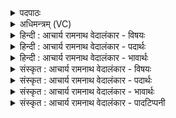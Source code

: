 <details><summary>पदपाठः</summary>

त꣡क्ष꣢꣯त्। य꣡दि꣢꣯। म꣡न꣢꣯सः। वे꣡न꣢꣯तः। वाक्। ज्ये꣡ष्ठ꣢꣯स्य। ध꣡र्म꣢꣯न्। द्यु꣣क्षोः꣢। द्यु꣣। क्षोः꣢। अ꣡नी꣢꣯के। आत्। ई꣣म्। आयन्। व꣡र꣢꣯म्। आ। वा꣣वशानाः꣢। जु꣡ष्ट꣢꣯म्। प꣡ति꣢꣯म्। क꣣ल꣡शे꣢। गा꣡वः꣢꣯। इ꣡न्दु꣢꣯म्। ५३७।
</details>

<details><summary>अधिमन्त्रम् (VC)</summary>

- पवमानः सोमः
- कर्णश्रुद्वासिष्ठः
- त्रिष्टुप्
- धैवतः
- पावमानं काण्डम्
</details>

<details><summary>हिन्दी : आचार्य रामनाथ वेदालंकार - विषयः</summary>

अगले मन्त्र में यह वर्णन है कि कब स्तोताजन जीवात्मा को परमात्मा में ले जाते हैं।
</details>

<details><summary>हिन्दी : आचार्य रामनाथ वेदालंकार - पदार्थः</summary>

पदार्थान्वयभाषाः -  (यदि) जब (वेनतः) कामना करनेवाले अर्थात् संकल्पवान् (मनसः) मन की (वाक्) संकल्परूप वाणी, स्तोता को (ज्येष्ठस्य) सबसे महान् परमात्मा के (धर्मन्) धर्म में अर्थात् गुण-समूह में, और (द्युक्षोः) दीप्ति के निवासक उस परमात्मा के (अनीके) समीप (तक्षत्) करती है, (आत्) उसके अनन्तर ही (आ वावशानाः) अतिशय पुनः-पुनः प्रीति करते हुए (गावः) स्तोता जन (ईम्) इस (वरम्) वरणीय वा श्रेष्ठ, (जुष्टम्) प्रिय (पतिम्) शरीर के पालनकर्ता अथवा स्वामी (इन्दुम्) तेजोमय अथवा चन्द्रतुल्य जीवात्मा को (कलशे) सोलह कलाओं से युक्त परमात्मा रूप द्रोणकलश में (आयन्) पहुँचाते हैं ॥५॥
</details>

<details><summary>हिन्दी : आचार्य रामनाथ वेदालंकार - भावार्थः</summary>

भावार्थभाषाः -  मन का संकल्प सहायक होने पर जीवात्मा परमात्मा को प्राप्त कर सकता है ॥५॥
</details>

<details><summary>संस्कृत : आचार्य रामनाथ वेदालंकार - विषयः</summary>

अथ कदा स्तोतारो जीवात्मानं परमात्मनि नयन्तीत्याह।
</details>

<details><summary>संस्कृत : आचार्य रामनाथ वेदालंकार - पदार्थः</summary>

पदार्थान्वयभाषाः -  (यदि) यदा। संहितायां ‘निपातस्य च। अ० ६।३।१३६’ इति दीर्घः। (वेनतः) कामयमानस्य, संकल्पवतः इत्यर्थः। वेनतिः कान्तिकर्मा। निघं० २।६। (मनसः) मननसाधनस्य मनोनामकस्य अन्तरिन्द्रियस्य (वाक्) संकल्पलक्षणा वाणी, स्तोतारम् (ज्येष्ठस्य) महत्तमस्य परमात्मनः (धर्मन्) धर्मणि गुणग्रामे इत्यर्थः। अत्र ‘सुपां सुलुक्० अ० ७।१।३९’ इति सप्तम्या लुक्। (द्युक्षोः) दीप्तिनिवासकस्य तस्य परमात्मनः। दिवं दीप्तिं क्षाययति निवासयतीति द्युक्षुः तस्य। क्षि निवासगत्योः। (अनीके) समीपे च (तक्षत्) करोति, स्थापयतीत्यर्थः। तक्षतिः करोतिकर्मा। निरु० ४।१९। तस्य लेटि रूपम्। (आत्) तदनन्तरम् एव (आ वावशानाः) समन्ततः अतिशयेन पुनः पुनः कामयमानाः। वष्टेः कान्तिकर्मणो यङ्लुगन्तस्य शानचि रूपम्। (गावः) स्तोतारः। गौः इति स्तोतृनामसु पठितम्। निघं० ३।१६। (ईम्) एनम् (वरम्) वरणीयं श्रेष्ठं वा, (जुष्टम्) प्रियम्, (पतिम्) शरीरस्य पालकं स्वामिनं वा (इन्दुम्) दीप्तं चन्द्रतुल्यं वा जीवात्मानम्। इन्दुः इन्धेरुनत्तेर्वेति निरुक्तम् १०।४०। (कलशे) षोडशकले परमात्मरूपे द्रोणकलशे (आयन्) प्रापयन्ति। इण् गतौ धातोर्णिजर्थगर्भस्य लङि रूपम् ॥५॥
</details>

<details><summary>संस्कृत : आचार्य रामनाथ वेदालंकार - भावार्थः</summary>

भावार्थभाषाः -  मनसः संकल्पे सहायके सत्येव जीवात्मा परमात्मानं प्राप्तुमर्हति ॥५॥
</details>

<details><summary>संस्कृत : आचार्य रामनाथ वेदालंकार - पादटिप्पनी</summary>

टिप्पणी:   १. ऋ० ९।९७।१२ ‘ज्येष्ठस्य वा धर्मणि क्षोरनीके’ इति पाठः।
</details>